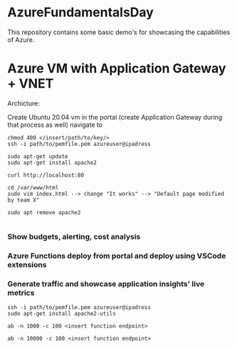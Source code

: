 # AzureFundamentalsDay

This repository contains some basic demo's for showcasing the capabilities of Azure.

# Azure VM with Application Gateway + VNET

Archicture:

Create Ubuntu 20.04 vm in the portal (create Application Gateway during that process as well)
navigate to

```
chmod 400 </insert/path/to/key/>
ssh -i path/to/pemfile.pem azureuser@ipadress

sudo apt-get update
sudo apt-get install apache2

curl http://localhost:80

cd /var/www/html
sudo vim index.html --> change "It works" --> "Default page modified by team X"

sudo apt remove apache2


```

### Show budgets, alerting, cost analysis

### Azure Functions deploy from portal and deploy using VSCode extensions

### Generate traffic and showcase application insights' live metrics

```
ssh -i path/to/pemfile.pem azureuser@ipadress
sudo apt-get install apache2-utils

ab -n 1000 -c 100 <insert function endpoint>

ab -n 10000 -c 100 <insert function endpoint>
```
